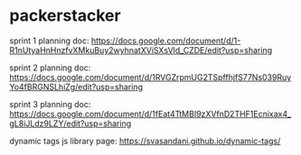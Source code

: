 # packerstacker
 
 sprint 1 planning doc: https://docs.google.com/document/d/1-R1nUtyaHnHnzfvXMkuBuy2wyhnatXViSXsVld_CZDE/edit?usp=sharing
 
 sprint 2 planning doc: https://docs.google.com/document/d/1RVGZrpmUG2TSpffhjfS77Ns039RuyYo4fBRGNSLhiZg/edit?usp=sharing
 
 sprint 3 planning doc: https://docs.google.com/document/d/1fEat4TtMBI9zXVfnD2THF1Ecnixax4_gL8iJLdz9LZY/edit?usp=sharing

dynamic tags js library page: https://svasandani.github.io/dynamic-tags/
